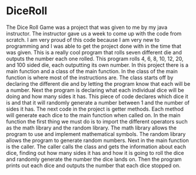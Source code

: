 # DiceRoll
The Dice Roll Game was a project that was given to me by my java instructor. The instructor gave us a week to come up with the code from scratch. I am very proud of this code because I am very new to programming and I was able to get the project done with in the time that was given.  This is a really cool program that rolls seven different die and outputs the number each one rolled.  This program rolls 4, 6, 8, 10, 12, 20, and 100 sided die, each outputting its own number.  In this project there is a main function and a class of the main function.  In the class of the main function is where most of the instructions are. The class starts off by declaring the different die and by letting the program know that each will be a number. Next the program is declaring what each individual dice will be doing and how many sides it has. This piece of code declares which dice it is and that it will randomly generate a number between 1 and the number of sides it has.  The next code in the project is getter methods. Each method will generate each dice to the main function when called on.  In the main function the first thing we must do is to import the different operators such as the math library and the random library. The math library allows the program to use and implement mathematical symbols. The random library allows the program to generate random numbers.  Next in the main function is the caller. The caller calls the class and gets the information about each dice, finding out how many sides it has and how it is going to roll the dice and randomly generate the number the dice lands on. Then the program prints out each dice and outputs the number that each dice stopped on. 
